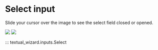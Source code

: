 # Select input

Slide your cursor over the image to see the select field closed or opened.

<script
  defer
  src="https://cdn.jsdelivr.net/npm/img-comparison-slider@8/dist/index.js"
></script>
<link
  rel="stylesheet"
  href="https://cdn.jsdelivr.net/npm/img-comparison-slider@8/dist/styles.css"
/>

<img-comparison-slider hover="hover">
  <img slot="first" src="../select-closed.png" />
  <img slot="second" src="../select-expanded.png" />
</img-comparison-slider>




::: textual_wizard.inputs.Select
